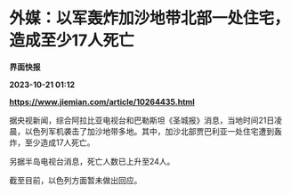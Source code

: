# 外媒：以军轰炸加沙地带北部一处住宅，造成至少17人死亡
**界面快报**

**2023-10-21 01:12**

**https://www.jiemian.com/article/10264435.html**

据央视新闻，综合阿拉比亚电视台和巴勒斯坦《圣城报》消息，当地时间21日凌晨，以色列军机袭击了加沙地带多地。其中，加沙北部贾巴利亚一处住宅遭到轰炸，至少造成17人死亡。

另据半岛电视台消息，死亡人数已上升至24人。

截至目前，以色列方面暂未做出回应。